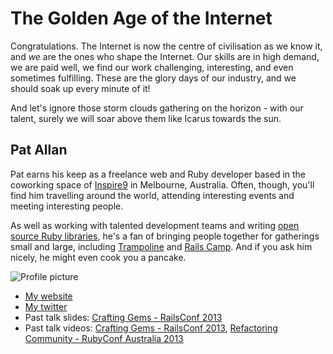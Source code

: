 # The Golden Age of the Internet

Congratulations. The Internet is now the centre of civilisation as we know it, and _we_ are the ones who shape the Internet. Our skills are in high demand, we are paid well, we find our work challenging, interesting, and even sometimes fulfilling. These are the glory days of our industry, and we should soak up every minute of it!

And let's ignore those storm clouds gathering on the horizon - with our talent, surely we will soar above them like Icarus towards the sun.

## Pat Allan

Pat earns his keep as a freelance web and Ruby developer based in the coworking space of [Inspire9](http://inspire9.com) in Melbourne, Australia. Often, though, you'll find him travelling around the world, attending interesting events and meeting interesting people.

As well as working with talented development teams and writing [open source Ruby libraries](https://github.com/pat), he's a fan of bringing people together for gatherings small and large, including [Trampoline](http://trampolineday.com) and [Rails Camp](http://railscamps.com). And if you ask him nicely, he might even cook you a pancake.

![Profile picture](http://pat-public.s3.amazonaws.com/profile.jpg)

- [My website](http://freelancing-gods.com)
- [My twitter](https://twitter.com/pat)
- Past talk slides: [Crafting Gems - RailsConf 2013](https://speakerdeck.com/pat/crafting-gems-railsconf-2013)
- Past talk videos: [Crafting Gems - RailsConf 2013](http://confreaks.com/videos/2482-railsconf2013-crafting-gems), [Refactoring Community - RubyConf Australia 2013](https://vimeo.com/61172063)
